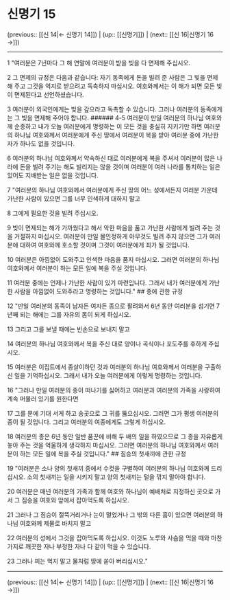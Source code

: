 # 신명기 15

(previous:: [[신 14|← 신명기 14]]) | (up:: [[신명기]]) | (next:: [[신 16|신명기 16 →]])

***




1 
"여러분은 7년마다 그 해 연말에 여러분이 받을 빚을 다 면제해 주십시오. 



2 
그 면제의 규정은 다음과 같습니다: 자기 동족에게 돈을 빌려 준 사람은 그 빚을 면제해 주고 그것을 억지로 받으려고 독촉하지 마십시오. 여호와께서는 이 해가 되면 모든 빚이 면제된다고 선언하셨습니다. 



3 
여러분이 외국인에게는 빚을 갚으라고 독촉할 수 있습니다. 그러나 여러분의 동족에게는 그 빚을 면제해 주어야 합니다. ###### 4-5 여러분이 만일 여러분의 하나님 여호와 께 순종하고 내가 오늘 여러분에게 명령하는 이 모든 것을 충실히 지키기만 하면 여러분의 하나님 여호와께서 여러분에게 주신 땅에서 여러분이 복을 받아 여러분 중에 가난한 자가 하나도 없을 것입니다. 



6 
여러분의 하나님 여호와께서 약속하신 대로 여러분에게 복을 주셔서 여러분이 많은 나라에 돈을 빌려 주기는 해도 빌리지는 않을 것이며 여러분이 여러 나라를 통치하는 일은 있어도 지배받는 일은 없을 것입니다. 



7 
"여러분의 하나님 여호와께서 여러분에게 주신 땅의 어느 성에서든지 여러분 가운데 가난한 사람이 있으면 그를 너무 인색하게 대하지 말고 



8 
그에게 필요한 것을 빌려 주십시오. 



9 
빚이 면제되는 해가 가까웠다고 해서 악한 마음을 품고 가난한 사람에게 빌려 주는 것을 거절하지 마십시오. 여러분이 만일 몰인정하게 아무것도 빌려 주지 않으면 그가 여러분에 대하여 여호와께 호소할 것이며 그것이 여러분에게 죄가 될 것입니다. 



10 
여러분은 아낌없이 도와주고 인색한 마음을 품지 마십시오. 그러면 여러분의 하나님 여호와께서 여러분이 하는 모든 일에 복을 주실 것입니다. 



11 
여러분 중에는 언제나 가난한 사람이 있기 마련입니다. 그래서 내가 여러분에게 가난한 사람을 아낌없이 도와주라고 명령하는 것입니다." ## 종에 관한 규정 



12 
"만일 여러분의 동족이 남자든 여자든 종으로 팔려와서 6년 동안 여러분을 섬기면 7년째 되는 해에는 그를 자유의 몸이 되게 하십시오. 



13 
그리고 그를 보낼 때에는 빈손으로 보내지 말고 



14 
여러분의 하나님 여호와께서 복을 주신 대로 양이나 곡식이나 포도주를 후하게 주십시오. 



15 
여러분은 이집트에서 종살이하던 것과 여러분의 하나님 여호와께서 여러분을 구출하신 일을 기억하십시오. 그래서 내가 오늘 여러분에게 이렇게 명령하는 것입니다. 



16 
"그러나 만일 여러분의 종이 떠나기를 싫어하고 여러분과 여러분의 가족을 사랑하여 계속 머물러 있기를 원한다면 



17 
그를 문에 기대 서게 하고 송곳으로 그 귀를 뚫으십시오. 그러면 그가 평생 여러분의 종이 될 것입니다. 그리고 여러분의 여종에게도 그렇게 하십시오. 



18 
여러분의 종은 6년 동안 일반 품꾼에 비해 두 배의 일을 하였으므로 그 종을 자유롭게 놓아 주는 것을 억울하게 생각하지 마십시오. 그러면 여러분의 하나님 여호와께서 여러분이 하는 모든 일에 복을 주실 것입니다." ## 짐승의 첫새끼에 관한 규정 



19 
"여러분은 소나 양의 첫새끼 중에서 수컷을 구별하여 여러분의 하나님 여호와께 드리십시오. 소의 첫새끼는 일을 시키지 말고 양의 첫새끼는 털을 깎지 말아야 합니다. 



20 
여러분은 매년 여러분의 가족과 함께 여호와 하나님이 예배처로 지정하신 곳으로 가서 그 짐승을 여호와 앞에서 잡아먹도록 하십시오. 



21 
그러나 그 짐승이 절뚝거리거나 눈이 멀었거나 그 밖의 다른 흠이 있으면 여러분의 하나님 여호와께 제물로 바치지 말고 



22 
여러분의 성에서 그것을 잡아먹도록 하십시오. 이것도 노루와 사슴을 먹을 때와 마찬가지로 깨끗한 자나 부정한 자나 다 같이 먹을 수 있습니다. 



23 
그러나 피는 먹지 말고 물처럼 땅에 쏟아 버리십시오."

***

(previous:: [[신 14|← 신명기 14]]) | (up:: [[신명기]]) | (next:: [[신 16|신명기 16 →]])
